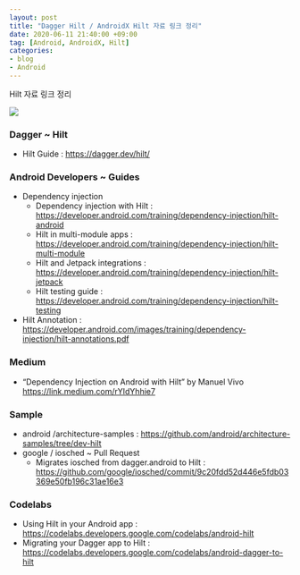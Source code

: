 ```yaml
---
layout: post
title: "Dagger Hilt / AndroidX Hilt 자료 링크 정리"
date: 2020-06-11 21:40:00 +09:00
tag: [Android, AndroidX, Hilt]
categories:
- blog
- Android
---
```


Hilt 자료 링크 정리

<!--more-->

<img src="https://developer.android.com/images/training/dependency-injection/hilt-hierarchy.svg" />

### Dagger ~ Hilt

- Hilt Guide : https://dagger.dev/hilt/

### Android Developers ~ Guides

- Dependency injection
  - Dependency injection with Hilt : https://developer.android.com/training/dependency-injection/hilt-android
  - Hilt in multi-module apps : https://developer.android.com/training/dependency-injection/hilt-multi-module
  - Hilt and Jetpack integrations : https://developer.android.com/training/dependency-injection/hilt-jetpack
  - Hilt testing guide : https://developer.android.com/training/dependency-injection/hilt-testing
- Hilt Annotation : https://developer.android.com/images/training/dependency-injection/hilt-annotations.pdf

### Medium

- “Dependency Injection on Android with Hilt” by Manuel Vivo https://link.medium.com/rYIdYhhie7

### Sample

- android /architecture-samples : https://github.com/android/architecture-samples/tree/dev-hilt
- google / iosched ~ Pull Request
  - Migrates iosched from dagger.android to Hilt : https://github.com/google/iosched/commit/9c20fdd52d446e5fdb03369e50fb196c31ae16e3

### Codelabs

- Using Hilt in your Android app : https://codelabs.developers.google.com/codelabs/android-hilt
- Migrating your Dagger app to Hilt : https://codelabs.developers.google.com/codelabs/android-dagger-to-hilt
